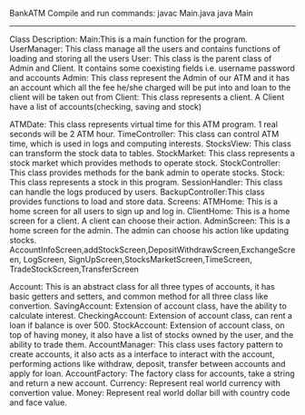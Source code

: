 BankATM
Compile and run commands:
javac Main.java
java Main
**************************************
Class Description:
Main:This is a main function for the program.
UserManager: This class manage all the users and contains functions of loading and storing all the users
User: This class is the parent class of Admin and Client. It contains some coexisting fields         i.e. username password and accounts
Admin: This class represent the Admin of our ATM and it has an account which all the fee he/she charged will be put into and loan to the client will be taken out from
Client: This class represents a client. A Client have a list of accounts(checking, saving and stock)

ATMDate: This class represents virtual time for this ATM program. 1 real seconds will be 2 ATM hour.
TimeController: This class can control ATM time, which is used in logs and computing interests.
StocksView: This class can transform the stock data to tables.
StockMarket: This class represents a stock market which provides methods to operate stock.
StockController: This class provides methods for the bank admin to operate stocks.
Stock: This class represents a stock in this program.
SessionHandler: This class can handle the logs produced by users.
BackupController:This class provides  functions to load and store data.
Screens:
ATMHome: This is a home screen for all users to sign up and log in.
ClientHome: This is a home screen for a client. A client can choose their action.
AdminScreen: This is a home screen for the admin. The admin can choose his action like updating stocks.
AccountInfoScreen,addStockScreen,DepositWithdrawScreen,ExchangeScreen, LogScreen, SignUpScreen,StocksMarketScreen,TimeScreen,
TradeStockScreen,TransferScreen 

Account: This is an abstract class for all three types of accounts, it has basic getters and setters, and common method for all three class like convertion.
SavingAccount: Extension of account class, have the ability to calculate interest.
CheckingAccount: Extension of account class, can rent a loan if balance is over 500.
StockAccount: Extension of account class, on top of having money, it also have a list of stocks owned by the user, and the ability to trade them.
AccountManager: This class uses factory pattern to create accounts, it also acts as a interface to interact with the account, performing actions like withdraw,
 deposit, transfer between accounts and apply for loan.
AccountFactory: The factory class for accounts, take a string and return a new account.
Currency: Represent real world currency with convertion value.
Money: Represent real world dollar bill with country code and face value.
